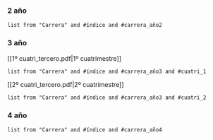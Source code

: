 ### 2 año
``` dataview
list from "Carrera" and #índice and #carrera_año2 
```
### 3 año
[[1º cuatri_tercero.pdf|1º cuatrimestre]]
``` dataview
list from "Carrera" and #índice and #carrera_año3 and #cuatri_1 
```

[[2º cuatri_tercero.pdf|2º cuatrimestre]]
``` dataview
list from "Carrera" and #índice and #carrera_año3 and #cuatri_2 
```
### 4 año
``` dataview
list from "Carrera" and #índice and #carrera_año4 
```

